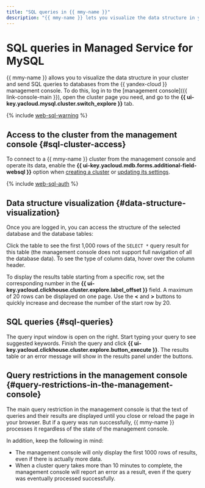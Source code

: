 ```yaml
---
title: "SQL queries in {{ mmy-name }}"
description: "{{ mmy-name }} lets you visualize the data structure in your cluster and send SQL queries to databases from the {{ yandex-cloud }} management console. To do this, log in to the management console, open the cluster page you need, and go to the SQL tab."
---
```


# SQL queries in Managed Service for MySQL

{{ mmy-name }} allows you to visualize the data structure in your cluster and send SQL queries to databases from the {{ yandex-cloud }} management console. To do this, log in to the [management console]({{ link-console-main }}), open the cluster page you need, and go to the **{{ ui-key.yacloud.mysql.cluster.switch_explore }}** tab.

{% include [web-sql-warning](../../_includes/mdb/mch/note-web-sql-console.md) %}

## Access to the cluster from the management console {#sql-cluster-access}

To connect to a {{ mmy-name }} cluster from the management console and operate its data, enable the **{{ ui-key.yacloud.mdb.forms.additional-field-websql }}** option when [creating a cluster](cluster-create.md) or [updating its settings](update.md#change-additional-settings).

{% include [web-sql-auth](../../_includes/mdb/web-sql-auth.md) %}

## Data structure visualization {#data-structure-visualization}

Once you are logged in, you can access the structure of the selected database and the database tables:

Click the table to see the first 1,000 rows of the `SELECT *` query result for this table (the management console does not support full navigation of all the database data). To see the type of column data, hover over the column header.

To display the results table starting from a specific row, set the corresponding number in the **{{ ui-key.yacloud.clickhouse.cluster.explore.label_offset }}** field. A maximum of 20 rows can be displayed on one page. Use the **<** and **>** buttons to quickly increase and decrease the number of the start row by 20.

## SQL queries {#sql-queries}

The query input window is open on the right. Start typing your query to see suggested keywords. Finish the query and click **{{ ui-key.yacloud.clickhouse.cluster.explore.button_execute }}**. The results table or an error message will show in the results panel under the buttons.

## Query restrictions in the management console {#query-restrictions-in-the-management-console}

The main query restriction in the management console is that the text of queries and their results are displayed until you close or reload the page in your browser. But if a query was run successfully, {{ mmy-name }} processes it regardless of the state of the management console.

In addition, keep the following in mind:
* The management console will only display the first 1000 rows of results, even if there is actually more data.
* When a cluster query takes more than 10 minutes to complete, the management console will report an error as a result, even if the query was eventually processed successfully.
